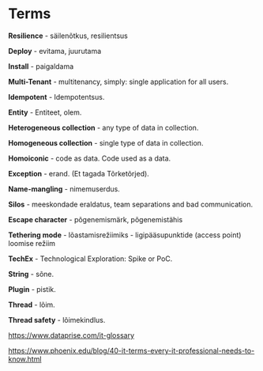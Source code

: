 # Terms

**Resilience** - säilenõtkus, resilientsus

**Deploy** - evitama, juurutama

**Install** - paigaldama

**Multi-Tenant** - multitenancy, simply: single application for all users.

**Idempotent** - Idempotentsus.

**Entity** - Entiteet, olem.

**Heterogeneous collection** - any type of data in collection.

**Homogeneous collection** - single type of data in collection.

**Homoiconic** - code as data. Code used as a data.

**Exception** - erand. (Et tagada Tõrketõrjed).

**Name-mangling** - nimemuserdus.

**Silos** - meeskondade eraldatus, team separations and bad communication.

**Escape character** - põgenemismärk, põgenemistähis

**Tethering mode** - lõastamisrežiimiks - ligipääsupunktide (access point) loomise režiim

**TechEx** - Technological Exploration: Spike or PoC.

**String** - sõne.

**Plugin** - pistik.

**Thread** - lõim.

**Thread safety** - lõimekindlus.

https://www.dataprise.com/it-glossary

https://www.phoenix.edu/blog/40-it-terms-every-it-professional-needs-to-know.html

